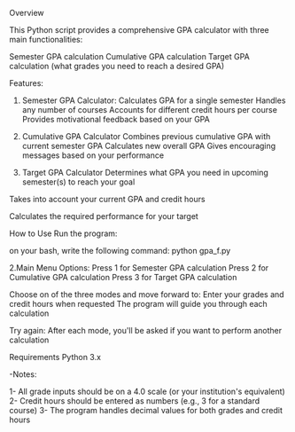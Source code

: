 Overview

This Python script provides a comprehensive GPA calculator with three main functionalities:

Semester GPA calculation
Cumulative GPA calculation
Target GPA calculation (what grades you need to reach a desired GPA)

Features:
1. Semester GPA Calculator:
Calculates GPA for a single semester
Handles any number of courses
Accounts for different credit hours per course
Provides motivational feedback based on your GPA

2. Cumulative GPA Calculator
Combines previous cumulative GPA with current semester GPA
Calculates new overall GPA
Gives encouraging messages based on your performance

3. Target GPA Calculator
Determines what GPA you need in upcoming semester(s) to reach your goal

Takes into account your current GPA and credit hours

Calculates the required performance for your target

How to Use
Run the program:

on your bash, write the following command:          python gpa_f.py

2.Main Menu Options:
Press 1 for Semester GPA calculation
Press 2 for Cumulative GPA calculation
Press 3 for Target GPA calculation

Choose on of the three modes and move forward to:
Enter your grades and credit hours when requested
The program will guide you through each calculation

Try again:
After each mode, you'll be asked if you want to perform another calculation

Requirements
Python 3.x

-Notes:

1- All grade inputs should be on a 4.0 scale (or your institution's equivalent)
2- Credit hours should be entered as numbers (e.g., 3 for a standard course)
3- The program handles decimal values for both grades and credit hours
